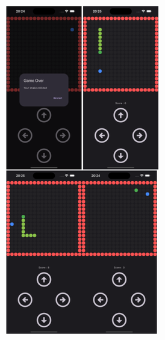 <img src="ScreenShot/Simulator Screenshot - 1.png" width="200">
<img src="ScreenShot/Simulator Screenshot - 2.png" width="200"><img src="ScreenShot/Simulator Screenshot - 3.png" width="200"><img src="ScreenShot/Simulator Screenshot - 4.png" width="200">